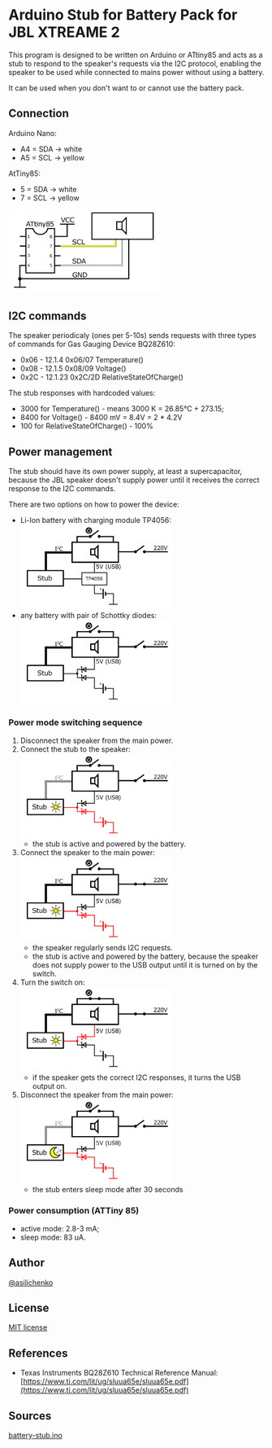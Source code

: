 # Arduino Stub for Battery Pack for JBL XTREAME 2

This program is designed to be written on Arduino or ATtiny85 and acts as a stub to respond to the speaker's requests via the I2C protocol, 
enabling the speaker to be used while connected to mains power without using a battery.

It can be used when you don't want to or cannot use the battery pack.

## Connection

Arduino Nano:
 - A4 = SDA -> white
 - A5 = SCL -> yellow

AtTiny85:
 - 5 = SDA -> white
 - 7 = SCL -> yellow

<img width="300" src="img/i2c-connection.png" alt="ATtiny85 I2C to JBL connection"/>

## I2C commands

The speaker periodicaly (ones per 5-10s) sends requests with three types of commands
for Gas Gauging Device BQ28Z610:
- 0x06 - 12.1.4 0x06/07 Temperature()
- 0x08 - 12.1.5 0x08/09 Voltage()
- 0x2C - 12.1.23 0x2C/2D RelativeStateOfCharge()

The stub responses with hardcoded values:
- 3000 for Temperature() - means 3000 K = 26.85°C + 273.15;
- 8400 for Voltage() - 8400 mV = 8.4V = 2 * 4.2V
- 100 for RelativeStateOfCharge() - 100%

## Power management

The stub should have its own power supply, at least a supercapacitor, 
because the JBL speaker doesn't supply power until it receives the correct response
to the I2C commands.

There are two options on how to power the device:
- Li-Ion battery with charging module TP4056:<br/>
  <img width="300" src="img/stub-powered-li-ion-tp4056.png" alt="stub powered li-ion tp4056"/>
- any battery with pair of Schottky diodes:<br/>
  <img width="300" src="img/stub-powered-battery-diodes.png" alt="stub powered battery diodes"/>

### Power mode switching sequence
1. Disconnect the speaker from the main power.
2. Connect the stub to the speaker:<br/>
   <img width="300" src="img/stub-active-speaker-main-off.png" alt="stub active speaker main off"/><br/>
   - the stub is active and powered by the battery.
3. Connect the speaker to the main power:<br/>
    <img width="300" src="img/stub-active-speaker-220-on-switch-off.png" alt="stub: active; speaker: 220 on; switch off"/><br/>
    - the speaker regularly sends I2C requests.
    - the stub is active and powered by the battery, because the speaker does not supply power to the USB output until it is turned on by the switch.
4. Turn the switch on:<br/>
    <img width="300" src="img/stub-active-speaker-220-on-switch-on.png" alt="stub active; speaker: 220 on; switch on"/><br/>
    - if the speaker gets the correct I2C responses, it turns the USB output on.
5. Disconnect the speaker from the main power:<br/>
    <img width="300" src="img/stub-sleep-speaker-220-off.png" alt="stub sleep; speaker 220 off"/><br/>
    - the stub enters sleep mode after 30 seconds

### Power consumption (ATTiny 85)
- active mode: 2.8-3 mA;
- sleep mode: 83 uA.

## Author
[@asilichenko](https://github.com/asilichenko)

## License
[MIT license](/LICENSE)

## References
- Texas Instruments BQ28Z610 Technical Reference Manual: [https://www.ti.com/lit/ug/sluua65e/sluua65e.pdf](https://www.ti.com/lit/ug/sluua65e/sluua65e.pdf)

## Sources
[battery-stub.ino](battery-stub.ino)
